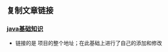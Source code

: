 ## 复制文章链接

### [java基础知识]([Snailclimb](https://github.com/Snailclimb)/**JavaGuide**)

* 链接的是 项目的整个地址；在此基础上进行了自己的添加和修改